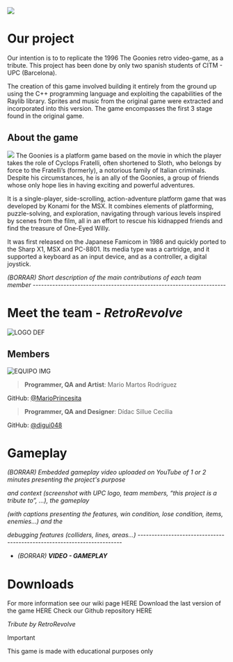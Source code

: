 <img src="https://goonies.jorito.net/pics/logo.png" />

# Our project

Our intention is to to replicate the 1996 The Goonies retro video-game, as a tribute. This project has been done by only two spanish students of CITM - UPC (Barcelona).

The creation of this game involved building it entirely from the ground up using the C++ programming language and exploiting the capabilities of the Raylib library. Sprites and music from the original game were extracted and incorporated into this version. The game encompasses the first 3 stage found in the original game.

## About the game

<img src="https://camo.githubusercontent.com/bad8242557f23f754dadd96b99a9886f41d04fd98383ff48085363e24c434b52/68747470733a2f2f7062732e7477696d672e636f6d2f6d656469612f464859457561305759414535576c523f666f726d61743d6a7067266e616d653d6c61726765" />
The Goonies is a platform game based on the movie in which the player takes the role of Cyclops Fratelli, often shortened to Sloth, who belongs by force to the Fratelli’s (formerly), a notorious family of Italian criminals. Despite his circumstances, he is an ally of the Goonies, a group of friends whose only hope lies in having exciting and powerful adventures.

It is a single-player, side-scrolling, action-adventure platform game that was developed by Konami for the MSX. It combines elements of platforming, puzzle-solving, and exploration, navigating through various levels inspired by scenes from the film, all in an effort to rescue his kidnapped friends and find the treasure of One-Eyed Willy.

It was first released on the Japanese Famicom in 1986 and quickly ported to the Sharp X1, MSX and PC-8801. Its media type was a cartridge, and it supported a keyboard as an input device, and as a controller, a digital joystick.

*(BORRAR) Short description of the main contributions of each team member* ---------------------------------------------------------------------
# Meet the team - _RetroRevolve_

![LOGO DEF](https://github.com/MarioPrincesita/Goonies-1986_Game-Analysis/assets/159776249/7d580945-e95b-4b5e-9ee8-f38cb7b46f6f)

## Members

![EQUIPO IMG](https://st.depositphotos.com/2702761/3303/i/450/depositphotos_33038429-stock-photo-two-businessmen-shaking-hands.jpg)


> **Programmer, QA and Artist**: Mario Martos Rodríguez

GitHub: [@MarioPrincesita](https://github.com/MarioPrincesita)


> **Programmer, QA and Designer**: Dídac Sillue Cecilia

GitHub: [@digui048](https://github.com/digui048)




# Gameplay

*(BORRAR) Embedded gameplay video uploaded on YouTube of 1 or 2 minutes presenting the project's purpose*

*and context (screenshot with UPC logo, team members, “this project is a tribute to”, …), the gameplay*

*(with captions presenting the features, win condition, lose condition, items, enemies…) and the*

*debugging features (colliders, lines, areas…)*  ------------------------------------------------------------------------

* *(BORRAR) **VIDEO - GAMEPLAY***

# Downloads

For more information see our wiki page HERE
Download the last version of the game HERE
Check our Github repository HERE

*Tribute by RetroRevolve*


> [!IMPORTANT]
> This game is made with educational purposes only

